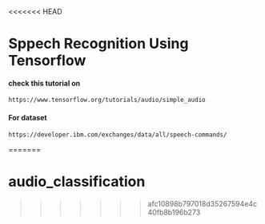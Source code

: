 <<<<<<< HEAD
# Sppech Recognition Using Tensorflow

#### check this tutorial on 

```
https://www.tensorflow.org/tutorials/audio/simple_audio 

```

#### For dataset

```
https://developer.ibm.com/exchanges/data/all/speech-commands/
```
=======
# audio_classification
>>>>>>> afc10898b797018d35267594e4c40fb8b196b273
